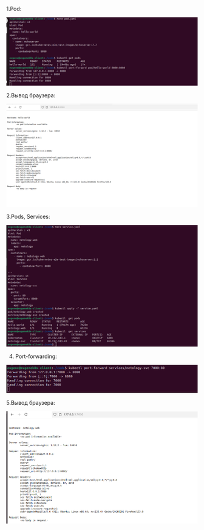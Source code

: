 
1.Pod:

![alt text](11.png)


2.Вывод браузера:


![alt text](12.png)


3.Pods, Services:

![alt text](14.png)


4. Port-forwarding:


![alt text](16.png)


5.Вывод браузера:


![alt text](15.png)